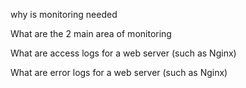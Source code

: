 why  is monitoring needed

What are the 2 main area of monitoring

What are access logs for a web server (such as Nginx)


What are error logs for a web server (such as Nginx)
